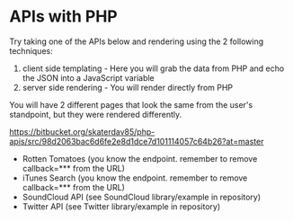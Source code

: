 APIs with PHP
=============

Try taking one of the APIs below and rendering using the 2 following techniques:

1. client side templating - Here you will grab the data from PHP and echo the JSON into a JavaScript variable
2. server side rendering - You will render directly from PHP

You will have 2 different pages that look the same from the user's standpoint, but they were rendered differently.

https://bitbucket.org/skaterdav85/php-apis/src/98d2063bac6d6fe2e8d1dce7d101114057c64b26?at=master

* Rotten Tomatoes (you know the endpoint. remember to remove callback=*** from the URL)
* iTunes Search (you know the endpoint. remember to remove callback=*** from the URL)
* SoundCloud API (see SoundCloud library/example in repository)
* Twitter API (see Twitter library/example in repository)
